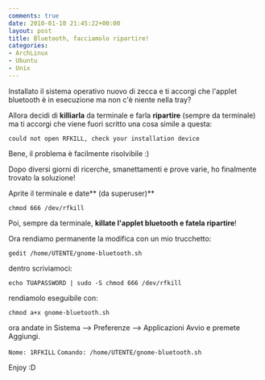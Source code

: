 ```yaml
---
comments: true
date: 2010-01-10 21:45:22+00:00
layout: post
title: Bluetooth, facciamolo ripartire!
categories:
- ArchLinux
- Ubuntu
- Unix
---
```


Installato il sistema operativo nuovo di zecca e ti accorgi che l'applet bluetooth è in esecuzione ma non c'è niente nella tray?

Allora decidi di **killiarla** da terminale e farla **ripartire** (sempre da terminale) ma ti accorgi che viene fuori scritto una cosa simile a questa:


`could not open RFKILL, check your installation device`


Bene, il problema è facilmente risolvibile :)

Dopo diversi giorni di ricerche, smanettamenti e prove varie, ho finalmente trovato la soluzione!

Aprite il terminale e date** (da superuser)**


`chmod 666 /dev/rfkill`


Poi, sempre da terminale, **killate l'applet bluetooth e fatela ripartire**!

Ora rendiamo permanente la modifica con un mio trucchetto:


`gedit /home/UTENTE/gnome-bluetooth.sh`


dentro scriviamoci:


`echo TUAPASSWORD | sudo -S chmod 666 /dev/rfkill`


rendiamolo eseguibile con:


`chmod a+x gnome-bluetooth.sh`


ora andate in Sistema --> Preferenze --> Applicazioni Avvio e premete Aggiungi.


`Nome: 1RFKILL`
`Comando: /home/UTENTE/gnome-bluetooth.sh`


Enjoy :D
